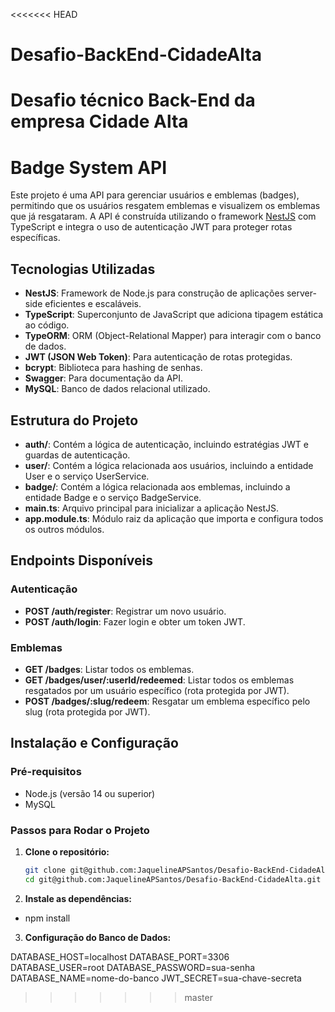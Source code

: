 <<<<<<< HEAD
# Desafio-BackEnd-CidadeAlta
Desafio técnico Back-End da empresa Cidade Alta
=======
# Badge System API

Este projeto é uma API para gerenciar usuários e emblemas (badges), permitindo que os usuários resgatem emblemas e visualizem os emblemas que já resgataram. A API é construída utilizando o framework [NestJS](https://nestjs.com/) com TypeScript e integra o uso de autenticação JWT para proteger rotas específicas.

## Tecnologias Utilizadas

- **NestJS**: Framework de Node.js para construção de aplicações server-side eficientes e escaláveis.
- **TypeScript**: Superconjunto de JavaScript que adiciona tipagem estática ao código.
- **TypeORM**: ORM (Object-Relational Mapper) para interagir com o banco de dados.
- **JWT (JSON Web Token)**: Para autenticação de rotas protegidas.
- **bcrypt**: Biblioteca para hashing de senhas.
- **Swagger**: Para documentação da API.
- **MySQL**: Banco de dados relacional utilizado.

## Estrutura do Projeto

- **auth/**: Contém a lógica de autenticação, incluindo estratégias JWT e guardas de autenticação.
- **user/**: Contém a lógica relacionada aos usuários, incluindo a entidade User e o serviço UserService.
- **badge/**: Contém a lógica relacionada aos emblemas, incluindo a entidade Badge e o serviço BadgeService.
- **main.ts**: Arquivo principal para inicializar a aplicação NestJS.
- **app.module.ts**: Módulo raiz da aplicação que importa e configura todos os outros módulos.

## Endpoints Disponíveis

### Autenticação

- **POST /auth/register**: Registrar um novo usuário.
- **POST /auth/login**: Fazer login e obter um token JWT.

### Emblemas

- **GET /badges**: Listar todos os emblemas.
- **GET /badges/user/:userId/redeemed**: Listar todos os emblemas resgatados por um usuário específico (rota protegida por JWT).
- **POST /badges/:slug/redeem**: Resgatar um emblema específico pelo slug (rota protegida por JWT).

## Instalação e Configuração

### Pré-requisitos

- Node.js (versão 14 ou superior)
- MySQL

### Passos para Rodar o Projeto

1. **Clone o repositório:**

   ```bash
   git clone git@github.com:JaquelineAPSantos/Desafio-BackEnd-CidadeAlta.git
   cd git@github.com:JaquelineAPSantos/Desafio-BackEnd-CidadeAlta.git

2. **Instale as dependências:**

 - npm install

3. **Configuração do Banco de Dados:**

DATABASE_HOST=localhost
DATABASE_PORT=3306
DATABASE_USER=root
DATABASE_PASSWORD=sua-senha
DATABASE_NAME=nome-do-banco
JWT_SECRET=sua-chave-secreta
>>>>>>> master
